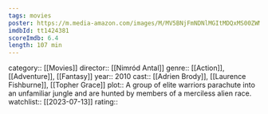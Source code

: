 ```yaml
---
tags: movies
poster: https://m.media-amazon.com/images/M/MV5BNjFmNDNlMGItMDQxMS00ZWMxLTg4MmQtMTBiNWU3ZDU1Nzk1XkEyXkFqcGdeQXVyMTQxNzMzNDI@._V1_SX300.jpg
imdbId: tt1424381
scoreImdb: 6.4
length: 107 min
---
```


category:: [[Movies]]
director:: [[Nimród Antal]]
genre:: [[Action]], [[Adventure]], [[Fantasy]]
year:: 2010
cast:: [[Adrien Brody]], [[Laurence Fishburne]], [[Topher Grace]]
plot:: A group of elite warriors parachute into an unfamiliar jungle and are hunted by members of a merciless alien race.
watchlist:: [[2023-07-13]]
rating::
